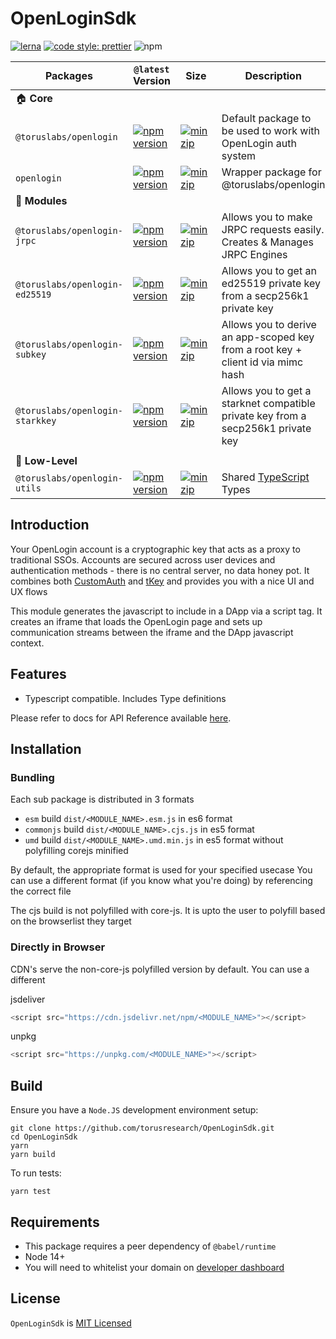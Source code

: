 # OpenLoginSdk

[![lerna](https://img.shields.io/badge/maintained%20with-lerna-cc00ff.svg)](https://lerna.js.org/)
[![code style: prettier](https://img.shields.io/badge/code_style-prettier-ff69b4.svg?style=flat-square)](https://github.com/prettier/prettier)
![npm](https://img.shields.io/npm/dw/@toruslabs/openlogin)

| Packages                        | `@latest` Version                                                                                                                                               | Size                                                                                                                                                                       | Description                                                                      |
| ------------------------------- | --------------------------------------------------------------------------------------------------------------------------------------------------------------- | -------------------------------------------------------------------------------------------------------------------------------------------------------------------------- | -------------------------------------------------------------------------------- |
| 🏠 **Core**                     |
| `@toruslabs/openlogin`          | [![npm version](https://img.shields.io/npm/v/@toruslabs/openlogin?label=%22%22)](https://www.npmjs.com/package/@toruslabs/openlogin/v/latest)                   | [![minzip](https://img.shields.io/bundlephobia/minzip/@toruslabs/openlogin?label=%22%22)](https://bundlephobia.com/result?p=@toruslabs/openlogin@latest)                   | Default package to be used to work with OpenLogin auth system                    |
| `openlogin`                     | [![npm version](https://img.shields.io/npm/v/openlogin?label=%22%22)](https://www.npmjs.com/package/openlogin/v/latest)                                         | [![minzip](https://img.shields.io/bundlephobia/minzip/openlogin?label=%22%22)](https://bundlephobia.com/result?p=openlogin@latest)                                         | Wrapper package for @toruslabs/openlogin                                         |
| 🔌 **Modules**                  |
| `@toruslabs/openlogin-jrpc`     | [![npm version](https://img.shields.io/npm/v/@toruslabs/openlogin-jrpc?label=%22%22)](https://www.npmjs.com/package/@toruslabs/openlogin-jrpc/v/latest)         | [![minzip](https://img.shields.io/bundlephobia/minzip/@toruslabs/openlogin-jrpc?label=%22%22)](https://bundlephobia.com/result?p=@toruslabs/openlogin-jrpc@latest)         | Allows you to make JRPC requests easily. Creates & Manages JRPC Engines          |
| `@toruslabs/openlogin-ed25519`  | [![npm version](https://img.shields.io/npm/v/@toruslabs/openlogin-ed25519?label=%22%22)](https://www.npmjs.com/package/@toruslabs/openlogin-ed25519/v/latest)   | [![minzip](https://img.shields.io/bundlephobia/minzip/@toruslabs/openlogin-ed25519?label=%22%22)](https://bundlephobia.com/result?p=@toruslabs/openlogin-ed25519@latest)   | Allows you to get an ed25519 private key from a secp256k1 private key            |
| `@toruslabs/openlogin-subkey`   | [![npm version](https://img.shields.io/npm/v/@toruslabs/openlogin-subkey?label=%22%22)](https://www.npmjs.com/package/@toruslabs/openlogin-subkey/v/latest)     | [![minzip](https://img.shields.io/bundlephobia/minzip/@toruslabs/openlogin-subkey?label=%22%22)](https://bundlephobia.com/result?p=@toruslabs/openlogin-subkey@latest)     | Allows you to derive an app-scoped key from a root key + client id via mimc hash |
| `@toruslabs/openlogin-starkkey` | [![npm version](https://img.shields.io/npm/v/@toruslabs/openlogin-starkkey?label=%22%22)](https://www.npmjs.com/package/@toruslabs/openlogin-starkkey/v/latest) | [![minzip](https://img.shields.io/bundlephobia/minzip/@toruslabs/openlogin-starkkey?label=%22%22)](https://bundlephobia.com/result?p=@toruslabs/openlogin-starkkey@latest) | Allows you to get a starknet compatible private key from a secp256k1 private key |
|                                 |
| 🐉 **Low-Level**                |
| `@toruslabs/openlogin-utils`    | [![npm version](https://img.shields.io/npm/v/@toruslabs/openlogin-utils?label=%22%22)](https://www.npmjs.com/package/@toruslabs/openlogin-utils/v/latest)       | [![minzip](https://img.shields.io/bundlephobia/minzip/@toruslabs/openlogin-utils?label=%22%22)](https://bundlephobia.com/result?p=@toruslabs/openlogin-utils@latest)       | Shared [TypeScript](https://www.typescriptlang.org/) Types                       |

## Introduction

Your OpenLogin account is a cryptographic key that acts as a proxy to traditional SSOs. Accounts are secured across user devices and authentication methods - there is no central server, no data honey pot.
It combines both [CustomAuth](https://github.com/torusresearch/CustomAuth) and [tKey](https://github.com/tkey/tkey) and provides you with a nice UI and UX flows

This module generates the javascript to include in a DApp via a script tag.
It creates an iframe that loads the OpenLogin page and sets up communication streams between
the iframe and the DApp javascript context.

## Features

- Typescript compatible. Includes Type definitions

Please refer to docs for API Reference available [here](https://docs.tor.us/open-login/api-reference/installation).

## Installation

### Bundling

Each sub package is distributed in 3 formats

- `esm` build `dist/<MODULE_NAME>.esm.js` in es6 format
- `commonjs` build `dist/<MODULE_NAME>.cjs.js` in es5 format
- `umd` build `dist/<MODULE_NAME>.umd.min.js` in es5 format without polyfilling corejs minified

By default, the appropriate format is used for your specified usecase
You can use a different format (if you know what you're doing) by referencing the correct file

The cjs build is not polyfilled with core-js.
It is upto the user to polyfill based on the browserlist they target

### Directly in Browser

CDN's serve the non-core-js polyfilled version by default. You can use a different

jsdeliver

```js
<script src="https://cdn.jsdelivr.net/npm/<MODULE_NAME>"></script>
```

unpkg

```js
<script src="https://unpkg.com/<MODULE_NAME>"></script>
```

## Build

Ensure you have a `Node.JS` development environment setup:

```
git clone https://github.com/torusresearch/OpenLoginSdk.git
cd OpenLoginSdk
yarn
yarn build
```

To run tests:

```
yarn test
```

## Requirements

- This package requires a peer dependency of `@babel/runtime`
- Node 14+
- You will need to whitelist your domain on [developer dashboard](https://dashboard.web3auth.io)

## License

`OpenLoginSdk` is [MIT Licensed](LICENSE)
